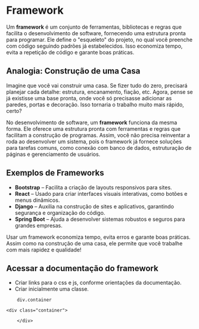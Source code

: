 # Framework

Um **framework** é um conjunto de ferramentas, bibliotecas e regras que facilita o desenvolvimento de software, fornecendo uma estrutura pronta para programar. Ele define o "esqueleto" do projeto, no qual você preenche com código seguindo padrões já estabelecidos. Isso economiza tempo, evita a repetição de código e garante boas práticas.

## Analogia: Construção de uma Casa 
Imagine que você vai construir uma casa. Se fizer tudo do zero, precisará planejar cada detalhe: estrutura, encanamento, fiação, etc. Agora, pense se já existisse uma base pronta, onde você só precisasse adicionar as paredes, portas e decoração. Isso tornaria o trabalho muito mais rápido, certo?

No desenvolvimento de software, um **framework** funciona da mesma forma. Ele oferece uma estrutura pronta com ferramentas e regras que facilitam a construção de programas. Assim, você não precisa reinventar a roda ao desenvolver um sistema, pois o framework já fornece soluções para tarefas comuns, como conexão com banco de dados, estruturação de páginas e gerenciamento de usuários.

## Exemplos de Frameworks
- **Bootstrap** – Facilita a criação de layouts responsivos para sites.
- **React** – Usado para criar interfaces visuais interativas, como botões e menus dinâmicos.
- **Django** – Auxilia na construção de sites e aplicativos, garantindo segurança e organização do código.
- **Spring Boot** – Ajuda a desenvolver sistemas robustos e seguros para grandes empresas.

Usar um framework economiza tempo, evita erros e garante boas práticas. Assim como na construção de uma casa, ele permite que você trabalhe com mais rapidez e qualidade! 



## Acessar a documentação do framework
 - Criar links para o css e js, conforme orientações da documentação.
 - Criar inicialmente uma classe. 
```
    div.container

<div class="container">
    
    </div>

```
